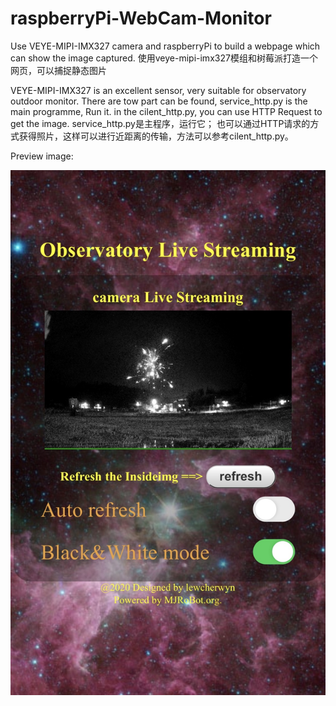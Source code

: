 # raspberryPi-WebCam-Monitor
Use VEYE-MIPI-IMX327 camera and raspberryPi to build a webpage which can show the image captured.
使用veye-mipi-imx327模组和树莓派打造一个网页，可以捕捉静态图片

VEYE-MIPI-IMX327 is an excellent sensor, very suitable for observatory outdoor monitor.
There are tow part can be found, service_http.py is the main programme, Run it.
in the cilent_http.py, you can use HTTP Request to get the image.
service_http.py是主程序，运行它；
也可以通过HTTP请求的方式获得照片，这样可以进行近距离的传输，方法可以参考cilent_http.py。

Preview image:


![image](https://github.com/lewcherwyn/raspberryPi-WebCam-for-VEYE-IMX327/blob/main/picture.JPG)

